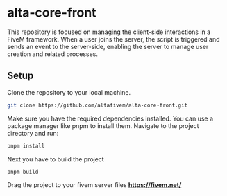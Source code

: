 # alta-core-front
This repository is focused on managing the client-side interactions in a FiveM framework. When a user joins the server, the script is triggered and sends an event to the server-side, enabling the server to manage user creation and related processes.

## Setup
Clone the repository to your local machine.

```bash
git clone https://github.com/altafivem/alta-core-front.git
```

Make sure you have the required dependencies installed. You can use a package manager like pnpm to install them. Navigate to the project directory and run:
```bash
pnpm install
```

Next you have to build the project
```bash
pnpm build
```

Drag the project to your fivem server files
**https://fivem.net/**
